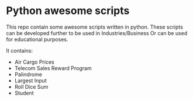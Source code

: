 <h1> Python awesome scripts </h1>

This repo contain some awesome scripts written in python. These scripts can be developed further to be used in Industries/Business Or can be used for educational purposes.

It contains:
<ul> 
  <li>Air Cargo Prices</li>
   <li>Telecom Sales Reward Program</li>
   <li>Palindrome</li>
   <li>Largest Input</li>
   <li>Roll Dice Sum</li>
   <li>Student</li>
</ul>


